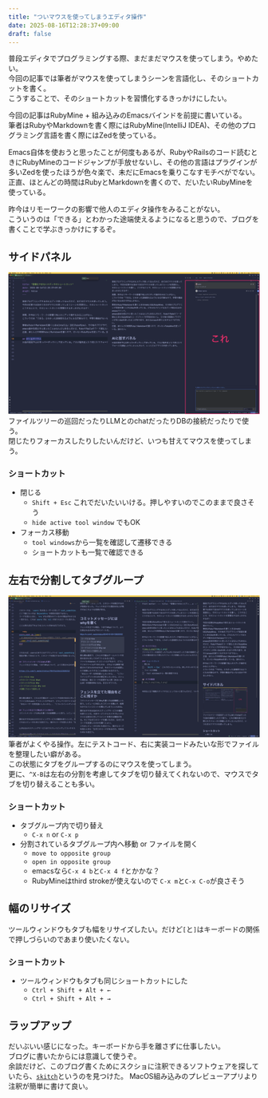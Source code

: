 ```yaml
---
title: "ついマウスを使ってしまうエディタ操作"
date: 2025-08-16T12:28:37+09:00
draft: false
---
```


普段エディタでプログラミングする際、まだまだマウスを使ってしまう。やめたい。  
今回の記事では筆者がマウスを使ってしまうシーンを言語化し、そのショートカットを書く。  
こうすることで、そのショートカットを習慣化するきっかけにしたい。

今回の記事はRubyMine + 組み込みのEmacsバインドを前提に書いている。  
筆者はRubyやMarkdownを書く際にはRubyMine(IntelliJ IDEA)、その他のプログラミング言語を書く際にはZedを使っている。  

Emacs自体を使おうと思ったことが何度もあるが、RubyやRailsのコード読むときにRubyMineのコードジャンプが手放せないし、その他の言語はプラグインが多いZedを使ったほうが色々楽で、未だにEmacsを乗りこなすモチベがでない。    
正直、ほとんどの時間はRubyとMarkdownを書くので、だいたいRubyMineを使っている。

昨今はリモーワークの影響で他人のエディタ操作をみることがない。  
こういうのは「できる」とわかった途端使えるようになると思うので、ブログを書くことで学ぶきっかけにするぞ。    

## サイドパネル
![img_1.png](/img_1.png)
ファイルツリーの巡回だったりLLMとのchatだったりDBの接続だったりで使う。  
閉じたりフォーカスしたりしたいんだけど、いつも甘えてマウスを使ってしまう。  

### ショートカット
- 閉じる
  - `Shift + Esc` これでだいたいいける。押しやすいのでこのままで良さそう
  - `hide active tool window` でもOK
- フォーカス移動
  - `tool windows`から一覧を確認して遷移できる
  - ショートカットも一覧で確認できる

## 左右で分割してタブグループ
![img_2.png](/img_2.png)
筆者がよくやる操作。左にテストコード、右に実装コードみたいな形でファイルを整理したい癖がある。    
この状態にタブをグループするのにマウスを使ってしまう。  
更に、`^X-B`は左右の分割を考慮してタブを切り替えてくれないので、マウスでタブを切り替えることも多い。

### ショートカット
- タブグループ内で切り替え
  - `C-x n` or `C-x p`
- 分割されているタブグループ内へ移動 or ファイルを開く
  - `move to opposite group` 
  - `open in opposite group`
  - emacsなら`C-x 4 b`と`C-x 4 f`とかかな？
  - RubyMineはthird strokeが使えないので `C-x m`と`C-x C-o`が良さそう

## 幅のリサイズ
ツールウィンドウもタブも幅をリサイズしたい。だけど`[`と`]`はキーボードの関係で押しづらいのであまり使いたくない。

### ショートカット
- ツールウィンドウもタブも同じショートカットにした
  - `Ctrl + Shift + Alt + ←`
  - `Ctrl + Shift + Alt + →` 


## ラップアップ
だいぶいい感じになった。キーボードから手を離さずに仕事したい。  
ブログに書いたからには意識して使うぞ。  
余談だけど、このブログ書くためにスクショに注釈できるソフトウェアを探していたら、[`skitch`](https://apps.apple.com/jp/app/skitch-%E6%92%AE%E3%82%8B-%E6%8F%8F%E3%81%8D%E8%BE%BC%E3%82%80-%E5%85%B1%E6%9C%89%E3%81%99%E3%82%8B/id425955336)というのを見つけた。
MacOS組み込みのプレビューアプリより注釈が簡単に書けて良い。





